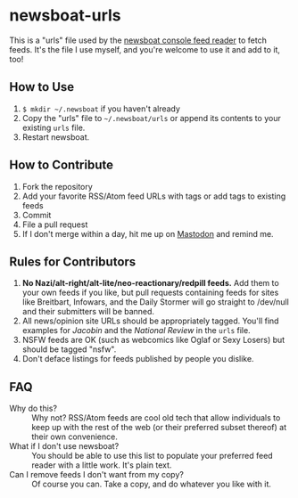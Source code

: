 # newsboat-urls

This is a "urls" file used by the [newsboat console feed reader](https://newsboat.org) to fetch feeds. It's the file I use myself, and you're welcome to use it and add to it, too!

## How to Use

1. ```$ mkdir ~/.newsboat``` if you haven't already
2. Copy the "urls" file to ```~/.newsboat/urls``` or append its contents to your existing ```urls``` file.
3. Restart newsboat.

## How to Contribute

1. Fork the repository
2. Add your favorite RSS/Atom feed URLs with tags or add tags to existing feeds
3. Commit
4. File a pull request
5. If I don't merge within a day, hit me up on [Mastodon](https://octodon.social/@starbreaker) and remind me.

## Rules for Contributors

1. **No Nazi/alt-right/alt-lite/neo-reactionary/redpill feeds.** Add them to your own feeds if you like, but pull requests containing feeds for sites like Breitbart, Infowars, and the Daily Stormer will go straight to /dev/null and their submitters will be banned.
2. All news/opinion site URLs should be appropriately tagged. You'll find examples for *Jacobin* and the *National Review* in the ```urls``` file.
3. NSFW feeds are OK (such as webcomics like Oglaf or Sexy Losers) but should be tagged "nsfw".
4. Don't deface listings for feeds published by people you dislike.

## FAQ

<dl>
  <dt>Why do this?</dt>
  <dd>Why not? RSS/Atom feeds are cool old tech that allow individuals to keep up with the rest of the web (or their preferred subset thereof) at their own convenience.</dd>
  <dt>What if I don't use newsboat?</dt>
  <dd>You should be able to use this list to populate your preferred feed reader with a little work. It's plain text.</dd>
  <dt>Can I remove feeds I don't want from my copy?</dt>
  <dd>Of course you can. Take a copy, and do whatever you like with it.</dd>
</dl>
